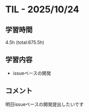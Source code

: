 # TIL - 2025/10/24

## 学習時間
4.5h (total:675.5h)

## 学習内容
- issueベースの開発

## コメント
明日issueベースの開発提出したいです
